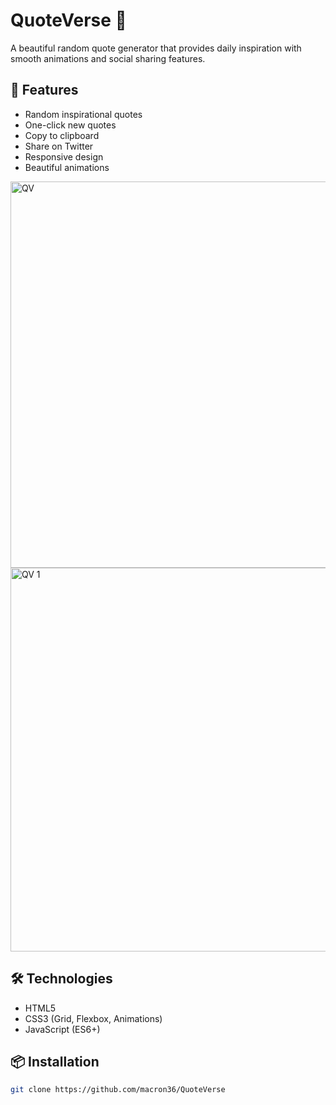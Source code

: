 # QuoteVerse 🌟

A beautiful random quote generator that provides daily inspiration with smooth animations and social sharing features.

## 🚀 Features
- Random inspirational quotes
- One-click new quotes
- Copy to clipboard
- Share on Twitter
- Responsive design
- Beautiful animations

<img width="1360" height="618" alt="QV" src="https://github.com/user-attachments/assets/065e2f73-ea29-4cf6-9d97-d6afd6854aae" />
<img width="1355" height="614" alt="QV 1" src="https://github.com/user-attachments/assets/c4991eab-b0b2-49c2-9f6d-8aab99e9cfc5" />



## 🛠️ Technologies
- HTML5
- CSS3 (Grid, Flexbox, Animations)
- JavaScript (ES6+)

## 📦 Installation
```bash
git clone https://github.com/macron36/QuoteVerse
